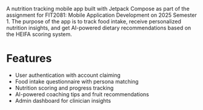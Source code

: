 A nutrition tracking mobile app built with Jetpack Compose as part of the assignment for FIT2081: Mobile Application Development on 2025 Semester 1. The purpose of the app is to track food intake, receive personalized nutrition insights, and get AI-powered dietary recommendations based on the HEIFA scoring system.

# Features
- User authentication with account claiming
- Food intake questionnaire with persona matching
- Nutrition scoring and progress tracking
- AI-powered coaching tips and fruit recommendations
- Admin dashboard for clinician insights
